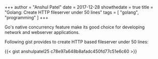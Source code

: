 +++
author = "Anshul Patel"
date = 2017-12-28
showthedate = true
title = "Golang: Create HTTP fileserver under 50 lines"
tags = [
    "golang",
    "programming"
]
+++

Go's native concurrency feature make its good choice for developing network and webserver applications.

<!--more-->

Following gist provides to create HTTP based fileserver under 50 lines:

{{< gist anshulpatel25 c78e97a648b8afadc450fd77c51e6c60 >}}
